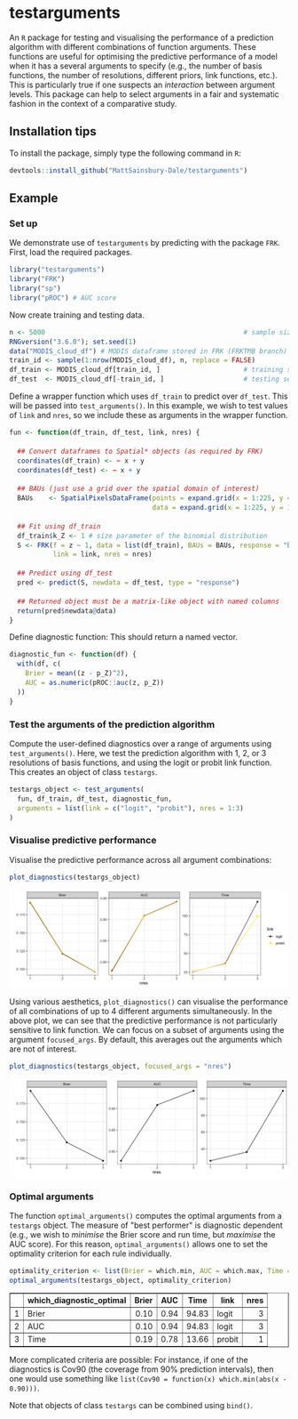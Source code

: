 # testarguments

An `R` package for testing and visualising the performance of a prediction algorithm with different combinations of function arguments. These functions are useful for optimising the predictive performance of a model when it has a several arguments to specify (e.g., the number of basis functions, the number of resolutions, different priors, link functions, etc.). This is particularly true if one suspects an *interaction* between argument levels. This package can help to select arguments in a fair and systematic fashion in the context of a comparative study.
		
		
## Installation tips

To install the package, simply type the following command in `R`:

```r
devtools::install_github("MattSainsbury-Dale/testarguments")
```


## Example

### Set up

We demonstrate use of `testarguments` by predicting with the package `FRK`. First, load the required packages.

```r
library("testarguments")
library("FRK")
library("sp")
library("pROC") # AUC score
```

Now create training and testing data.

```r
n <- 5000                                                  # sample size
RNGversion("3.6.0"); set.seed(1)
data("MODIS_cloud_df") # MODIS dataframe stored in FRK (FRKTMB branch)
train_id <- sample(1:nrow(MODIS_cloud_df), n, replace = FALSE)
df_train <- MODIS_cloud_df[train_id, ]                     # training set
df_test  <- MODIS_cloud_df[-train_id, ]                    # testing set
```

Define a wrapper function which uses `df_train` to predict over `df_test`. This will be passed into `test_arguments()`. In this example, we wish to test values of `link` and `nres`, so we include these as arguments in the wrapper function. 

```r
fun <- function(df_train, df_test, link, nres) {
  
  ## Convert dataframes to Spatial* objects (as required by FRK)
  coordinates(df_train) <- ~ x + y
  coordinates(df_test) <- ~ x + y

  ## BAUs (just use a grid over the spatial domain of interest)
  BAUs    <- SpatialPixelsDataFrame(points = expand.grid(x = 1:225, y = 1:150),
                                    data = expand.grid(x = 1:225, y = 1:150))

  ## Fit using df_train
  df_train$k_Z <- 1 # size parameter of the binomial distribution
  S <- FRK(f = z ~ 1, data = list(df_train), BAUs = BAUs, response = "binomial",
           link = link, nres = nres)

  ## Predict using df_test
  pred <- predict(S, newdata = df_test, type = "response")

  ## Returned object must be a matrix-like object with named columns
  return(pred$newdata@data)
}
```

Define diagnostic function: This should return a named vector.

```r
diagnostic_fun <- function(df) {
  with(df, c(
    Brier = mean((z - p_Z)^2),
    AUC = as.numeric(pROC::auc(z, p_Z))
  ))
}
```

### Test the arguments of the prediction algorithm

Compute the user-defined diagnostics over a range of arguments using `test_arguments()`. Here, we test the prediction algorithm with 1, 2, or 3 resolutions of basis functions, and using the logit or probit link function. This creates an object of class `testargs`.

```r
testargs_object <- test_arguments(
  fun, df_train, df_test, diagnostic_fun,
  arguments = list(link = c("logit", "probit"), nres = 1:3)
)
```

### Visualise predictive performance

Visualise the predictive performance across all argument combinations:

```r
plot_diagnostics(testargs_object)
```


![Predictive performance for all combinations of nres and link](/img/nres_link.png?raw=true)


Using various aesthetics, `plot_diagnostics()` can visualise the performance of all combinations of up to 4 different arguments simultaneously. 
In the above plot, we can see that the predictive performance is not particularly sensitive to link function. We can focus on a subset of arguments using the argument `focused_args`. By default, this averages out the arguments which are not of interest. 

```r
plot_diagnostics(testargs_object, focused_args = "nres")
```

![Focusing on nres: levels of link have been averaged out](/img/nres.png?raw=true)

### Optimal arguments

The function `optimal_arguments()` computes the optimal arguments from a `testargs` object. The measure of "best performer" is diagnostic dependent (e.g., we wish to *minimise* the Brier score and run time, but *maximise* the AUC score). For this reason, `optimal_arguments()` allows one to set the optimality criterion for each rule individually. 
```r
optimality_criterion <- list(Brier = which.min, AUC = which.max, Time = which.min) 
optimal_arguments(testargs_object, optimality_criterion)
```

<table border=1>
<tr> <th>  </th> <th> which_diagnostic_optimal </th> <th> Brier </th> <th> AUC </th> <th> Time </th> <th> link </th> <th> nres </th>  </tr>
  <tr> <td align="right"> 1 </td> <td> Brier </td> <td align="right"> 0.10 </td> <td align="right"> 0.94 </td> <td align="right"> 94.83 </td> <td> logit </td> <td align="right">   3 </td> </tr>
  <tr> <td align="right"> 2 </td> <td> AUC </td> <td align="right"> 0.10 </td> <td align="right"> 0.94 </td> <td align="right"> 94.83 </td> <td> logit </td> <td align="right">   3 </td> </tr>
  <tr> <td align="right"> 3 </td> <td> Time </td> <td align="right"> 0.19 </td> <td align="right"> 0.78 </td> <td align="right"> 13.66 </td> <td> probit </td> <td align="right">   1 </td> </tr>
   </table>

More complicated criteria are possible: For instance, if one of the diagnostics is Cov90 (the coverage from 90% prediction intervals), then one would use something like `list(Cov90 = function(x) which.min(abs(x - 0.90)))`. 


Note that objects of class `testargs` can be combined using `bind()`.

